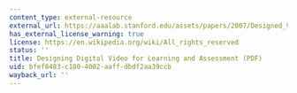 ```yaml
---
content_type: external-resource
external_url: https://aaalab.stanford.edu/assets/papers/2007/Designed_Video_for_Learning.pdf
has_external_license_warning: true
license: https://en.wikipedia.org/wiki/All_rights_reserved
status: ''
title: Designing Digital Video for Learning and Assessment (PDF)
uid: bfef8483-c180-4002-aaff-dbdf2aa39ccb
wayback_url: ''
---
```

